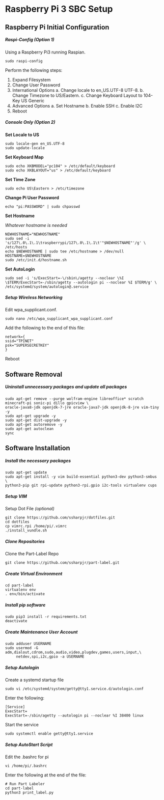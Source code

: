 # Raspberry Pi 3 SBC Setup


## Raspberry Pi Initial Configuration
##### Raspi-Config *(Option 1)*
Using a Raspberry Pi3 running Raspian.
```shell
sudo raspi-config
```

Perform the following steps:
1. Expand Filesystem
2. Change User Password
3. International Options
  a. Change locale to en_US.UTF-8 UTF-8.
  b. Change Timezone to US/Eastern.
  c. Change Keyboard Layout to 104-Key US Generic
4. Advanced Options
  a. Set Hostname
  b. Enable SSH
  c. Enable I2C
5. Reboot


##### Console Only *(Option 2)*
__Set Locale to US__
```shell
sudo locale-gen en_US.UTF-8
sudo update-locale
```

__Set Keyboard Map__
```shell
sudo echo XKBMODEL="pc104" > /etc/default/keyboard
sudo echo XKBLAYOUT="us" > /etc/default/keyboard
```
__Set Time Zone__
```shell
sudo echo US\Eastern > /etc/timezone
```

__Change Pi User Password__
```shell
echo "pi:PASSWORD" | sudo chpasswd
```

__Set Hostname__

*Whatever hostname is needed*
```shell
NEWHOSTNAME="NEWHOSTNAME"
sudo sed -i 's/127\.0\.1\.1\traspberrypi/127\.0\.1\.1\t'"$NEWHOSTNAME"'/g' \
/etc/hosts
echo $NEWHOSTNAME | sudo tee /etc/hostname > /dev/null
HOSTNAME=$NEWHOSTNAME
sudo /etc/init.d/hostname.sh
```

__Set AutoLogin__
```shell
sudo sed -i 's/ExecStart=-\/sbin\/agetty --noclear \%I \$TERM/ExecStart=-/sbin/agetty --autologin pi --noclear %I $TERM/g' \
/etc/systemd/system/autologin@.service
```



##### Setup Wireless Networking
Edit wpa_supplicant.conf.
```shell
sudo nano /etc/wpa_supplicant_wpa_supplicant.conf
```

Add the following to the end of this file:
```shell
network={
ssid="TPINET"
psk="SUPERSECRETKEY"
}
```
Reboot


## Software Removal
##### Uninstall unnecessary packages and update all packages
```shell
sudo apt-get remove --purge wolfram-engine libreoffice* scratch minecraft-pi sonic-pi dillo gpicview \
oracle-java8-jdk openjdk-7-jre oracle-java7-jdk openjdk-8-jre vim-tiny -y
sudo apt-get upgrade -y
sudo apt-get dist-upgrade -y
sudo apt-get autoremove -y
sudo apt-get autoclean
sync
```

## Software Installation
##### Install the necessary packages
```shell
sudo apt-get update
sudo apt-get install -y vim build-essential python3-dev python3-smbus \
python3-pip git rpi-update python3-rpi.gpio i2c-tools virtualenv cups
```

##### Setup VIM
Setup Dot File *(optional)*
```shell
git clone https://github.com/ssharpjr/dotfiles.git
cd dotfiles
cp vimrc.rpi /home/pi/.vimrc
./install_vundle.sh
```

##### Clone Repositories
Clone the Part-Label Repo
```shell
git clone https://github.com/ssharpjr/part-label.git
```

##### Create Virtual Environment
```shell
cd part-label
virtualenv env
. env/bin/activate
```

##### Install pip software
```shell
sudo pip3 install -r requirements.txt
deactivate
```

##### Create Maintenance User Account
```shell
sudo adduser USERNAME
sudo usermod -G adm,dialout,cdrom,sudo,audio,video,plugdev,games,users,input,\
     netdev,spi,i2c,gpio -a USERNAME
```

##### Setup Autologin
Create a systemd startup file
```shell
sudo vi /etc/systemd/system/getty@tty1.service.d/autologin.conf
```

Enter the following:
```shell
[Service]
ExecStart=
ExecStart=-/sbin/agetty --autologin pi --noclear %I 38400 linux
```

Start the service
```shell
sudo systemctl enable getty@tty1.service
```

##### Setup AutoStart Script
Edit the .bashrc for pi
```shell
vi /home/pi/.bashrc
```

Enter the following at the end of the file:
```shell
# Run Part Labeler
cd part-label
python3 print_label.py
```

